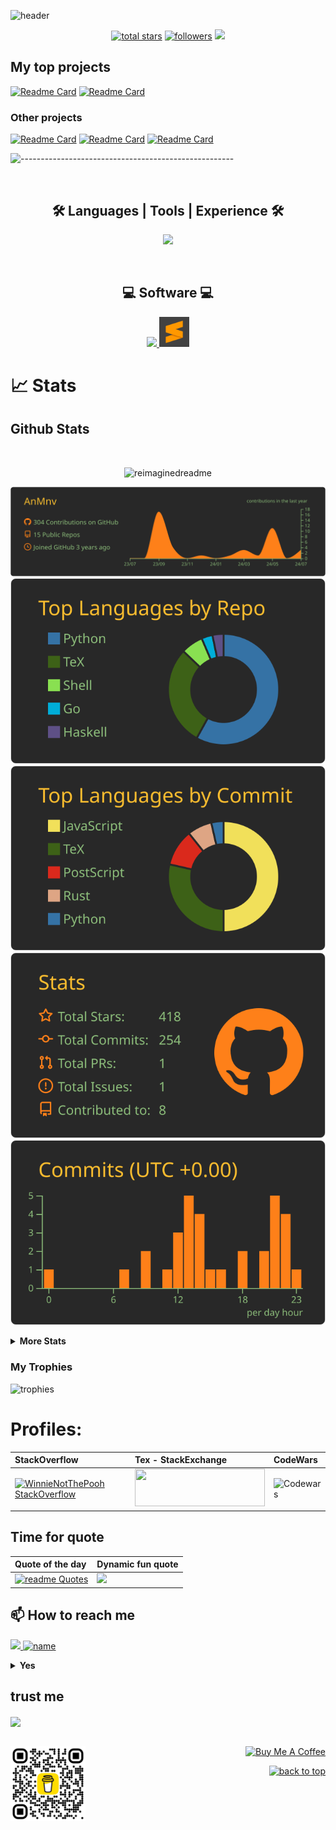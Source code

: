 
![header](https://capsule-render.vercel.app/api?type=waving&color=auto&height=300&section=header&text=Drop%20a%20🌟&fontSize=90&animation=fadeIn&fontAlignY=38&desc=if%20you%20like%20my%20project!&descAlignY=51&descAlign=62)

 
<!---<center>
 
|<div style="width:2900px">It's me</div> | And it's me also| 
|-------------|:-------------:|
|<img align="center" src="https://readme-typing-svg.herokuapp.com?lines=Hi+and+Wellcome+to+my+GitHub;I'm+Anton+aka+WinnieNotThePooh" />|<img align="right" src="https://github.com/anmnv/AnMnv.github.io/blob/main/IEEE_cert.png?raw=true" alt="alt text" width="350" /> |
 
</center> -->


 
  
<p align="center">
  <a href="https://github.com/AnMnV?tab=repositories&sort=stargazers">
    <img alt="total stars" title="Total stars on GitHub" src="https://custom-icon-badges.herokuapp.com/github/stars/AnMnV?color=55960c&style=for-the-badge&labelColor=488207&logo=star"/></a>
  <a href="https://github.com/AnMnV?tab=followers">
    <img alt="followers" title="Follow me on Github" src="https://custom-icon-badges.herokuapp.com/github/followers/AnMnV?color=236ad3&labelColor=1155ba&style=for-the-badge&logo=person-add&label=Follow&logoColor=white"/></a>
<img src="https://komarev.com/ghpvc/?username=AnMnV&color=0E9C47&style=for-the-badge">
</p>


## My top projects 

<!--[![anmnv/eBook - GitHub](https://gh-card.dev/repos/anmnv/eBook.svg)](https://github.com/anmnv/eBook) [![anmnv/anmnv - GitHub](https://gh-card.dev/repos/anmnv/anmnv.svg)](https://github.com/anmnv/anmnv) [![anmnv/Ultimate-Telegram-Bot - GitHub](https://gh-card.dev/repos/anmnv/Ultimate-Telegram-Bot.svg)](https://github.com/anmnv/Ultimate-Telegram-Bot) [![anmnv/3UnityGames - GitHub](https://gh-card.dev/repos/anmnv/3UnityGames.svg)](https://github.com/anmnv/3UnityGames)
-->


[![Readme Card](https://github-readme-stats.vercel.app/api/pin/?username=Anmnv&repo=eBook&theme=dracula)](https://github.com/Anmnv/eBook)
[![Readme Card](https://github-readme-stats.vercel.app/api/pin/?username=Anmnv&repo=latex-skill-icons&theme=yeblu)](https://github.com/AnMnv/latex-skill-icons)

### Other projects 
[![Readme Card](https://github-readme-stats.vercel.app/api/pin/?username=Anmnv&repo=3UnityGames&theme=nightowl)](https://github.com/Anmnv/3UnityGames)
[![Readme Card](https://github-readme-stats.vercel.app/api/pin/?username=Anmnv&repo=Ultimate-Telegram-Bot&theme=chartreuse-dark)](https://github.com/AnMnv/Ultimate-Telegram-Bot) 
[![Readme Card](https://github-readme-stats.vercel.app/api/pin/?username=Anmnv&repo=Anmnv&theme=gruvbox)](https://github.com/anmnv/anmnv) 



 
![-----------------------------------------------------](https://raw.githubusercontent.com/andreasbm/readme/master/assets/lines/rainbow.png)
 



<br />
<h2 align="center">
  🛠 Languages | Tools | Experience  🛠
 </h2>

<p align="center">
  <a href="https://skillicons.dev">
    <img src="https://skillicons.dev/icons?i=c,cpp,cs,go,latex,rust,haskell,python,md,bash,bots" />
  </a>
</p>



<br />
<h2 align="center">
  💻 Software 💻
 </h2>

<p align="center">
  <a href="https://skillicons.dev">
    <img src="https://skillicons.dev/icons?i=git,unity,blender,linux,atom,github,ai,stackoverflow,vscode" />
   <img src='https://github.com/edent/SuperTinyIcons/blob/master/images/svg/sublimetext.svg' alt="TheAbbie" width="48">
  </a>
</p>

 
   
















   
#  📈  Stats  

## Github Stats


 <!--- <p align="center">
    <img src=" profile-3d-contrib/profile-south-season.svg" />
</p> -->

 <br />
 
 <!--- stats (start) -->
<p align="center">
<img src="https://myreadme.vercel.app/api/embed/AnMnV?panels=userstatistics,toprepositories,toplanguages,commitgraph" alt="reimaginedreadme" />
<!--- stats (end) -->
</p>


 <!---## Code::stats

![Aviortheking's Code::Stats stats](https://codestats-readme.avior.me/api?username=anmnv&show_icons=true&theme=nightowl)-->


<!---![Anurag's GitHub stats](https://github-readme-stats.vercel.app/api?username=Anmnv&show_icons=true&theme=dracula)
 [![Top Langs](https://github-readme-stats.vercel.app/api/top-langs/?username=Anmnv&layout=compact&theme=dracula)](https://github.com/Anmnv/github-readme-stats)>-->
 
 

[![](https://raw.githubusercontent.com/AnMnv/AnMnv/main/profile-summary-card-output/gruvbox/0-profile-details.svg)](https://github.com/vn7n24fzkq/github-profile-summary-cards)
[![](https://raw.githubusercontent.com/AnMnv/AnMnv/main/profile-summary-card-output/gruvbox/1-repos-per-language.svg)](https://github.com/vn7n24fzkq/github-profile-summary-cards) [![](https://raw.githubusercontent.com/AnMnv/AnMnv/main/profile-summary-card-output/gruvbox/2-most-commit-language.svg)](https://github.com/vn7n24fzkq/github-profile-summary-cards)
[![](https://raw.githubusercontent.com/AnMnv/AnMnv/main/profile-summary-card-output/gruvbox/3-stats.svg)](https://github.com/vn7n24fzkq/github-profile-summary-cards) [![](https://raw.githubusercontent.com/AnMnv/AnMnv/main/profile-summary-card-output/gruvbox/4-productive-time.svg)](https://github.com/vn7n24fzkq/github-profile-summary-cards)


 <!--![Codewars](https://github.r2v.ch/codewars?user=AnMnV&top_languages=true)-->

<details>
    <summary><b>More Stats</b></summary><br/>
https://metrics.lecoq.io/insights/anmnv

https://www.githubtrends.io/wrapped/anmnv
</details>





 
### My Trophies
![trophies](https://github-profile-trophy.vercel.app/?username=anmnv&column=8&row=1&theme=onedark&no-frame=true&no-bg=false&count_private=true)
<!--Trophies-->

 
 
 

 


 <!--[![Windows](https://svgshare.com/i/ZhY.svg)](https://svgshare.com/i/ZhY.svg)-->
 
 <h1 align="left">Profiles:</h3>
 
|StackOverflow |Tex - StackExchange|CodeWars|
|:--- |:---- | :---- |
|[![WinnieNotThePooh StackOverflow](https://github-readme-stackoverflow.vercel.app/?userID=16992726)](https://stackoverflow.com/users/16992726/winnienotthepooh)| <a href="https://tex.stackexchange.com/users/217087/winnienotthepooh"><img src="https://tex.stackexchange.com/users/flair/217087.png" width="208" height="60" ></a>| ![Codewars](https://github.r2v.ch/codewars?user=AnMnV&top_languages=true)|


 


 ## Time for quote
 |Quote of the day| Dynamic fun quote| 
|:--- |:---- | 
|[![readme Quotes](https://quotes-github-readme.vercel.app/api?theme=nord)](https://github.com/piyushsuthar/github-readme-quotes) | <img src="https://readme-jokes.vercel.app/api?theme=default" width="100%"/>| 
 
 
 <!--<p align="center">  <img src="https://capsule-render.vercel.app/api?type=waving&color=gradient&height=60&section=footer"/></p>-->

 
## 📫 How to reach me
<a href="mailto:antoniys@gmail.com"> <img src="https://img.icons8.com/fluent/48/000000/gmail.png" width="3.5%"/>
[![name](https://img.shields.io/badge/dev.to-0A0A0A?style=for-the-badge&logo=dev.to&logoColor=white)](https://dev.to/anmnv)


  
   
<details>
    <summary><b>Yes</b></summary><br/>
</details>
  
## trust me
 <img align="center" src="https://github.com/mayankchaudhary26/Cool-Readme-ideas/blob/master/data/trust%20me.gif" />
<br>
<br> 

<img align="left" width="120" height="120" src="https://github.com/AnMnv/eBook/blob/main/images/bmc_qr.png"> <p align="right"><a href="https://www.buymeacoffee.com/anmnv" target="_blank"><img src="https://cdn.buymeacoffee.com/buttons/v2/default-yellow.png" alt="Buy Me A Coffee" style="height: 60px !important;width: 217px !important;" ></a>
</p>

  
<p align="right"><a href="#top"><img src="https://img.shields.io/static/v1?label&message=back+to+top&color=7E3ACE&style=flat&logo" alt="back to top" /></a></p>
 
<!--🦶FOOTER
<img src="https://raw.githubusercontent.com/trinib/trinib/main/.images/footer.svg" width="100%">--> 

